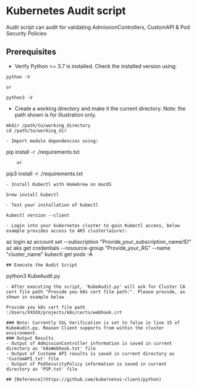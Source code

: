 #  Kubernetes Audit script 

Audit script can audit for validating AdmissionControllers, CustomAPI &  Pod Security Policies

## Prerequisites 

- Verify Python >= 3.7 is installed.  Check the installed version using:
```
python -V
```
    or
```
python3 -V
```
- Create a working directory and make it the current directory.  Note: the path shown is for illustration only.
```
mkdir /path/to/working_directory
cd /path/to/working_dir
```

```
- Import module dependencies using:
```
pip install -r ./requirements.txt
```
    or
```
pip3 install -r ./requirements.txt
```
- Install Kubectl with Homebrew on macOS
```
    brew install kubectl
```
- Test your installation of kubectl
```
    kubectl version --client
```
- Login into your kubernetes cluster to gain Kubectl access, below example provides access to AKS cluster(azure):
```
az login 
az account set --subscription "Provide_your_subscription_name/ID"
az aks get credentials --resource-group "Provide_your_RG" --name "cluster_name"
kubectl get pods -A
```
## Execute the Audit Script
```
python3 KubeAudit.py
``` 
- After executing the script, 'KubeAudit.py' will ask for Cluster CA cert file path "Provide you k8s cert file path:". Please provide, as shown in example below 
```
    Provide you k8s cert file path :/Users/XXXXX/projects/k8s/certs/webhook.crt
```
### Note: Currently SSL Verification is set to false in line 15 of KubeAudit.py. Reason Client supports from within the cluster environment.
### Output Results
- Output of AdmissionController information is saved in current directory as 'k8sWebhook.txt' file
- Output of Custome API results is saved in current directory as 'CustomAPI.txt' file
- Output of PodSecurityPolicy information is saved in current directory as 'PSP.txt' file

## [Reference](https://github.com/kubernetes-client/python)


